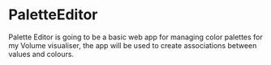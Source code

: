 # PaletteEditor

Palette Editor is going to be a basic web app for managing color palettes for my Volume visualiser, the app will be used to create associations between values and colours.
